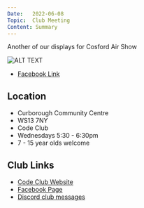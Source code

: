 ```yaml
---
Date:   2022-06-08
Topic:  Club Meeting
Content: Summary
---
```

Another of our displays for Cosford Air Show

![ALT TEXT](https://scontent.fbhx6-1.fna.fbcdn.net/v/t15.5256-10/286291454_550746959957526_3926131700769695421_n.jpg?stp=dst-jpg_p235x350&_nc_cat=104&ccb=1-7&_nc_sid=ad6a45&_nc_ohc=RZL6YE1vQasAX_9i-z-&_nc_ht=scontent.fbhx6-1.fna&edm=AKK4YLsEAAAA&oh=00_AfBeODQpelBs6tfMDDNdTckogyXFFs5z1dzR7e6ZjFeGdQ&oe=652BB1AE)

* [Facebook Link](https://www.facebook.com/1481985248595237/posts/4922951844498543/)

## Location

* Curborough Community Centre
* WS13 7NY
* Code Club
* Wednesdays 5:30 - 6:30pm
* 7 - 15 year olds welcome

## Club Links

* [Code Club Website](https://lichfield-code-club.github.io/)
* [Facebook Page](https://www.facebook.com/LichfieldCoders)
* [Discord club messages](https://discord.gg/szz6xGK)
